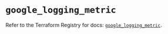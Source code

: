 # `google_logging_metric`

Refer to the Terraform Registry for docs: [`google_logging_metric`](https://registry.terraform.io/providers/hashicorp/google-beta/6.18.1/docs/resources/google_logging_metric).
